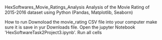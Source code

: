 HexSoftwares_Movie_Ratings_Analysis
Analysis of the Movie Rating of 2015-2016 dataset using Python (Pandas, Matplotlib, Seaborn)

How to run
Downoload the movie_rating CSV file into your computer make sure it is save in yur Downloads file.
Open the jupyter Notebook 'HexSoftwareTask2Project3.ipynb'.
Run all cells
